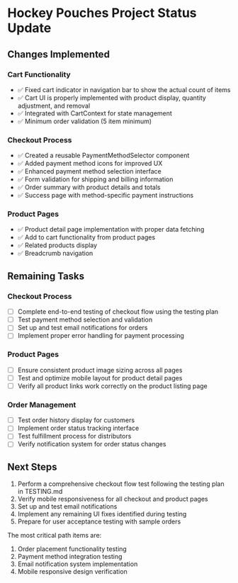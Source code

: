 # Hockey Pouches Project Status Update

## Changes Implemented

### Cart Functionality

- ✅ Fixed cart indicator in navigation bar to show the actual count of items
- ✅ Cart UI is properly implemented with product display, quantity adjustment, and removal
- ✅ Integrated with CartContext for state management
- ✅ Minimum order validation (5 item minimum)

### Checkout Process

- ✅ Created a reusable PaymentMethodSelector component
- ✅ Added payment method icons for improved UX
- ✅ Enhanced payment method selection interface
- ✅ Form validation for shipping and billing information
- ✅ Order summary with product details and totals
- ✅ Success page with method-specific payment instructions

### Product Pages

- ✅ Product detail page implementation with proper data fetching
- ✅ Add to cart functionality from product pages
- ✅ Related products display
- ✅ Breadcrumb navigation

## Remaining Tasks

### Checkout Process

- [ ] Complete end-to-end testing of checkout flow using the testing plan
- [ ] Test payment method selection and validation
- [ ] Set up and test email notifications for orders
- [ ] Implement proper error handling for payment processing

### Product Pages

- [ ] Ensure consistent product image sizing across all pages
- [ ] Test and optimize mobile layout for product detail pages
- [ ] Verify all product links work correctly on the product listing page

### Order Management

- [ ] Test order history display for customers
- [ ] Implement order status tracking interface
- [ ] Test fulfillment process for distributors
- [ ] Verify notification system for order status changes

## Next Steps

1. Perform a comprehensive checkout flow test following the testing plan in TESTING.md
2. Verify mobile responsiveness for all checkout and product pages
3. Set up and test email notifications
4. Implement any remaining UI fixes identified during testing
5. Prepare for user acceptance testing with sample orders

The most critical path items are:

1. Order placement functionality testing
2. Payment method integration testing
3. Email notification system implementation
4. Mobile responsive design verification

